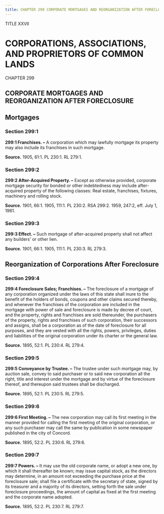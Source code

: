 ```yaml
---
title: CHAPTER 299 CORPORATE MORTGAGES AND REORGANIZATION AFTER FORECLOSURE
---
```


TITLE XXVII
                                             
CORPORATIONS, ASSOCIATIONS, AND PROPRIETORS OF COMMON LANDS
===========================================================

CHAPTER 299
                                             
CORPORATE MORTGAGES AND REORGANIZATION AFTER FORECLOSURE
--------------------------------------------------------

Mortgages
---------

### Section 299:1

 **299:1 Franchises. –** A corporation which may lawfully mortgage
its property may also include its franchises in such mortgage.

**Source.** 1905, 61:1. PL 230:1. RL 279:1.

### Section 299:2

 **299:2 After-Acquired Property. –** Except as otherwise provided,
corporate mortgage security for bonded or other indebtedness may include
after-acquired property of the following classes: Real estate,
franchises, fixtures, machinery and rolling stock.

**Source.** 1901, 66:1. 1905, 111:1. PL 230:2. RSA 299:2. 1959, 247:2,
eff. July 1, 1961.

### Section 299:3

 **299:3 Effect. –** Such mortgage of after-acquired property shall
not affect any builders' or other lien.

**Source.** 1901, 66:1. 1905, 111:1. PL 230:3. RL 279:3.

Reorganization of Corporations After Foreclosure
------------------------------------------------

### Section 299:4

 **299:4 Foreclosure Sales; Franchises. –** The foreclosure of a
mortgage of any corporation organized under the laws of this state shall
inure to the benefit of the holders of bonds, coupons and other claims
secured thereby, and whenever the franchises of the corporation are
included in the mortgage with power of sale and foreclosure is made by
decree of court, and the property, rights and franchises are sold
thereunder, the purchasers of the property, rights and franchises of
such corporation, their successors and assigns, shall be a corporation
as of the date of foreclosure for all purposes, and they are vested with
all the rights, powers, privileges, duties and liabilities of the
original corporation under its charter or the general law.

**Source.** 1895, 52:1. PL 230:4. RL 279:4.

### Section 299:5

 **299:5 Conveyance by Trustee. –** The trustee under such mortgage
may, by auction sale, convey to said purchaser or to said new
corporation all the right, title and interest under the mortgage and by
virtue of the foreclosure thereof, and thereupon said trustees shall be
discharged.

**Source.** 1895, 52:1. PL 230:5. RL 279:5.

### Section 299:6

 **299:6 First Meeting. –** The new corporation may call its first
meeting in the manner provided for calling the first meeting of the
original corporation, or any such purchaser may call the same by
publication in some newspaper published in the city of Concord.

**Source.** 1895, 52:2. PL 230:6. RL 279:6.

### Section 299:7

 **299:7 Powers. –** It may use the old corporate name, or adopt a
new one, by which it shall thereafter be known; may issue capital stock,
as the directors may determine, in an amount not exceeding the purchase
price at the foreclosure sale; shall file a certificate with the
secretary of state, signed by its treasurer and a majority of its
directors, setting forth the sale under foreclosure proceedings, the
amount of capital as fixed at the first meeting and the corporate name
adopted.

**Source.** 1895, 52:2. PL 230:7. RL 279:7.
